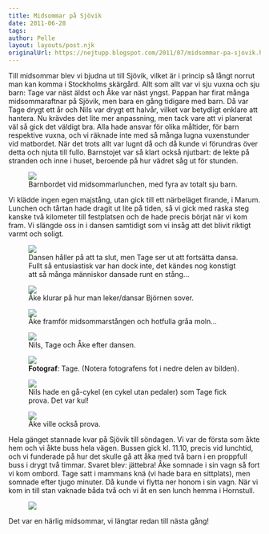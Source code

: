 ```yaml
---
title: Midsommar på Sjövik
date: 2011-06-28
tags: 	
author: Pelle
layout: layouts/post.njk
originalUrl: https://nejtupp.blogspot.com/2011/07/midsommar-pa-sjovik.html
---
```


Till midsommar blev vi bjudna ut till Sjövik, vilket är i princip så långt norrut man kan komma i Stockholms skärgård. Allt som allt var vi sju vuxna och sju barn: Tage var näst äldst och Åke var näst yngst. Pappan har firat många midsommaraftnar på Sjövik, men bara en gång tidigare med barn. Då var Tage drygt ett år och Nils var drygt ett halvår, vilket var betydligt enklare att hantera. Nu krävdes det lite mer anpassning, men tack vare att vi planerat väl så gick det väldigt bra. Alla hade ansvar för olika måltider, för barn respektive vuxna, och vi räknade inte med så många lugna vuxenstunder vid matbordet. När det trots allt var lugnt då och då kunde vi förundras över detta och njuta till fullo. Barnstojet var så klart också njutbart: de lekte på stranden och inne i huset, beroende på hur vädret såg ut för stunden.

<figure>
	<img src="../../../img/2011/06/Midsommar+pa%25CC%258A+Sjo%25CC%2588vik-_MG_0549.jpg">
	<figcaption>Barnbordet vid midsommarlunchen, med fyra av totalt sju barn.</figcaption>
</figure>

Vi klädde ingen egen majstång, utan gick till ett närbeläget firande, i Marum. Lunchen och tårtan hade dragit ut lite på tiden, så vi gick med raska steg kanske två kilometer till festplatsen och de hade precis börjat när vi kom fram. Vi slängde oss in i dansen samtidigt som vi insåg att det blivit riktigt varmt och soligt.

<figure>
	<img src="../../../img/2011/06/Midsommar+pa%25CC%258A+Sjo%25CC%2588vik-_MG_0613.jpg">
	<figcaption>Dansen håller på att ta slut, men Tage ser ut att fortsätta dansa. Fullt så entusiastisk var han dock inte, det kändes nog konstigt att så många människor dansade runt en stång...</figcaption>
</figure>

<figure>
	<img src="../../../img/2011/06/Midsommar+pa%25CC%258A+Sjo%25CC%2588vik-_MG_0599.jpg">
	<figcaption>Åke klurar på hur man leker/dansar Björnen sover.</figcaption>
</figure>

<figure>
	<img src="../../../img/2011/06/Midsommar+pa%25CC%258A+Sjo%25CC%2588vik-_MG_0680.jpg">
	<figcaption>Åke framför midsommarstången och hotfulla gråa moln...</figcaption>
</figure>

<figure>
	<img src="../../../img/2011/06/Midsommar+pa%25CC%258A+Sjo%25CC%2588vik-_MG_0659.jpg">
	<figcaption>Nils, Tage och Åke efter dansen.</figcaption>
</figure>

<figure>
	<img src="../../../img/2011/06/Midsommar+pa%25CC%258A+Sjo%25CC%2588vik-_MG_0671.jpg">
	<figcaption><b>Fotograf</b>: Tage. (Notera fotografens fot i nedre delen av bilden).</figcaption>
</figure>

<figure>
	<img src="../../../img/2011/06/Midsommar+pa%25CC%258A+Sjo%25CC%2588vik-_MG_0765.jpg">
	<figcaption>Nils hade en gå-cykel (en cykel utan pedaler) som Tage fick prova. Det var kul!</figcaption>
</figure>

<figure>
	<img src="../../../img/2011/06/Midsommar+pa%25CC%258A+Sjo%25CC%2588vik-_MG_0769.jpg">
	<figcaption>Åke ville också prova.</figcaption>
</figure>

Hela gänget stannade kvar på Sjövik till söndagen. Vi var de första som åkte hem och vi åkte buss hela vägen. Bussen gick kl. 11.10, precis vid lunchtid, och vi funderade på hur det skulle gå att åka med två barn i en proppfull buss i drygt två timmar. Svaret blev: jättebra! Åke somnade i sin vagn så fort vi kom ombord. Tage satt i mammans knä (vi hade bara en sittplats), men somnade efter tjugo minuter. Då kunde vi flytta ner honom i sin vagn. När vi kom in till stan vaknade båda två och vi åt en sen lunch hemma i Hornstull.

<figure>
	<img src="../../../img/2011/06/Midsommar+pa%25CC%258A+Sjo%25CC%2588vik-_MG_0644.jpg">
</figure>

Det var en härlig midsommar, vi längtar redan till nästa gång!

